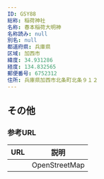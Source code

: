 ```yaml
---
ID: GSY88
総称: 稲荷神社
名称: 春本稲荷大明神
名称読み: null
別名: null
都道府県: 兵庫県
区域: 加西市
緯度: 34.931286
経度: 134.832565
郵便番号: 6752312
住所: 兵庫県加西市北条町北条９１２
---
```


## その他

### 参考URL

| URL | 説明          |
| --- | ------------- |
|     | OpenStreetMap |
